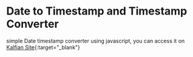 # Date to Timestamp and Timestamp Converter
simple Date timestamp converter using javascript, you can access it on [Kalfian Site](https://timestamp.kalfian.com){:target="_blank"}
